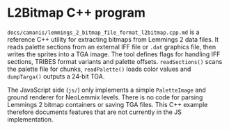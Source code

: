 # L2Bitmap C++ program

`docs/camanis/lemmings_2_bitmap_file_format_l2bitmap.cpp.md` is a reference C++ utility for extracting bitmaps from Lemmings 2 data files. It reads palette sections from an external IFF file or `.dat` graphics file, then writes the sprites into a TGA image. The tool defines flags for handling IFF sections, TRIBES format variants and palette offsets. `readSections()` scans the palette file for chunks, `readPalette()` loads color values and `dumpTarga()` outputs a 24‑bit TGA.

The JavaScript side (`js/`) only implements a simple `PaletteImage` and ground renderer for NeoLemmix levels. There is no code for parsing Lemmings 2 bitmap containers or saving TGA files. This C++ example therefore documents features that are not currently in the JS implementation.
